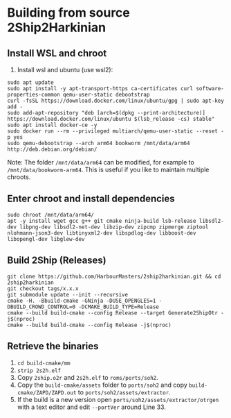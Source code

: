 # Building from source 2Ship2Harkinian

## Install WSL and chroot
1. 	Install wsl and ubuntu (use wsl2):
```
sudo apt update
sudo apt install -y apt-transport-https ca-certificates curl software-properties-common qemu-user-static debootstrap
curl -fsSL https://download.docker.com/linux/ubuntu/gpg | sudo apt-key add -
sudo add-apt-repository "deb [arch=$(dpkg --print-architecture)] https://download.docker.com/linux/ubuntu $(lsb_release -cs) stable"
sudo apt install docker-ce -y
sudo docker run --rm --privileged multiarch/qemu-user-static --reset -p yes
sudo qemu-debootstrap --arch arm64 bookworm /mnt/data/arm64 http://deb.debian.org/debian/
```

Note: The folder `/mnt/data/arm64` can be modified, for example to `/mnt/data/bookworm-arm64`. This is useful if you like to maintain multiple chroots.

## Enter chroot and install dependencies
```
sudo chroot /mnt/data/arm64/
apt -y install wget gcc g++ git cmake ninja-build lsb-release libsdl2-dev libpng-dev libsdl2-net-dev libzip-dev zipcmp zipmerge ziptool nlohmann-json3-dev libtinyxml2-dev libspdlog-dev libboost-dev libopengl-dev libglew-dev
```

## Build 2Ship (Releases)
```
git clone https://github.com/HarbourMasters/2ship2harkinian.git && cd 2ship2harkinian
git checkout tags/x.x.x
git submodule update --init --recursive
cmake -H. -Bbuild-cmake -GNinja -DUSE_OPENGLES=1 -DBUILD_CROWD_CONTROL=0 -DCMAKE_BUILD_TYPE=Release
cmake --build build-cmake --config Release --target Generate2ShipOtr -j$(nproc)
cmake --build build-cmake --config Release -j$(nproc)
```

## Retrieve the binaries
1.  `cd build-cmake/mm`
2.  `strip 2s2h.elf`
3.  Copy `2ship.o2r` and `2s2h.elf` to `roms/ports/soh2`.
5.  Copy the `build-cmake/assets` folder to `ports/soh2` and copy `build-cmake/ZAPD/ZAPD.out` to `ports/soh2/assets/extractor`.
6.  If the build is a new version open `ports/soh2/assets/extractor/otrgen` with a text editor and edit `--portVer` around Line 33.